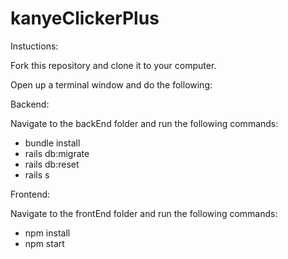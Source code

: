 # kanyeClickerPlus

Instuctions: 

Fork this repository and clone it to your computer.

Open up a terminal window and do the following:

Backend:

Navigate to the backEnd folder and run the following commands:
* bundle install
* rails db:migrate
* rails db:reset
* rails s


Frontend:

Navigate to the frontEnd folder and run the following commands:
* npm install
* npm start
